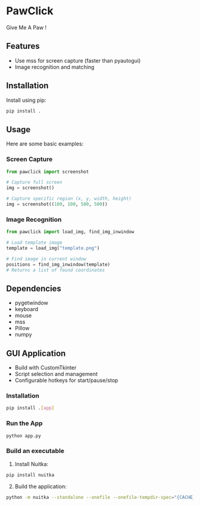 # PawClick

Give Me A Paw !

## Features

- Use mss for screen capture (faster than pyautogui)
- Image recognition and matching

## Installation

Install using pip:

```bash
pip install .
```

## Usage

Here are some basic examples:

### Screen Capture

```python
from pawclick import screenshot

# Capture full screen
img = screenshot()

# Capture specific region (x, y, width, height)
img = screenshot((100, 100, 500, 500))
```

### Image Recognition

```python
from pawclick import load_img, find_img_inwindow

# Load template image
template = load_img("template.png")

# Find image in current window
positions = find_img_inwindow(template)
# Returns a list of found coordinates
```

## Dependencies

- pygetwindow
- keyboard
- mouse
- mss
- Pillow
- numpy

## GUI Application

- Build with CustomTkinter
- Script selection and management
- Configurable hotkeys for start/pause/stop

### Installation

```bash
pip install .[app]
```
### Run the App

```bash
python app.py
```

### Build an executable

1. Install Nuitka:
```bash
pip install nuitka
```

2. Build the application:
```bash
python -m nuitka --standalone --onefile --onefile-tempdir-spec="{CACHE_DIR}/PawClick" --lto=yes --follow-imports --windows-uac-admin --windows-icon-from-ico=app/assets/icon.ico --windows-console-mode=disable --enable-plugin=tk-inter --include-package=pawclick --include-data-files=app/assets/icon.ico=assets/icon.ico app.py
```
